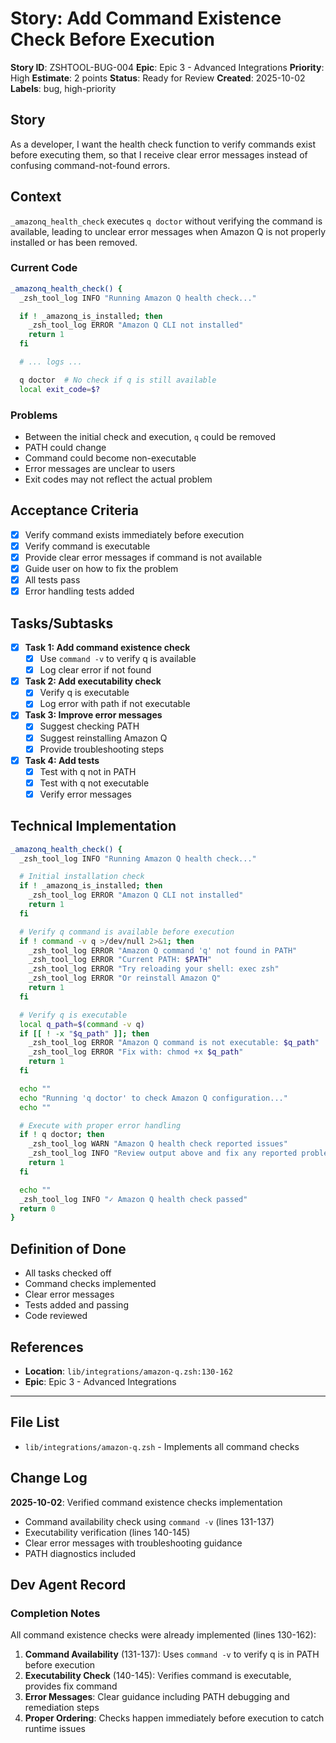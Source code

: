 # Story: Add Command Existence Check Before Execution

**Story ID**: ZSHTOOL-BUG-004
**Epic**: Epic 3 - Advanced Integrations
**Priority**: High
**Estimate**: 2 points
**Status**: Ready for Review
**Created**: 2025-10-02
**Labels**: bug, high-priority

## Story

As a developer, I want the health check function to verify commands exist before executing them, so that I receive clear error messages instead of confusing command-not-found errors.

## Context

`_amazonq_health_check` executes `q doctor` without verifying the command is available, leading to unclear error messages when Amazon Q is not properly installed or has been removed.

### Current Code
```zsh
_amazonq_health_check() {
  _zsh_tool_log INFO "Running Amazon Q health check..."

  if ! _amazonq_is_installed; then
    _zsh_tool_log ERROR "Amazon Q CLI not installed"
    return 1
  fi

  # ... logs ...

  q doctor  # No check if q is still available
  local exit_code=$?
```

### Problems
- Between the initial check and execution, `q` could be removed
- PATH could change
- Command could become non-executable
- Error messages are unclear to users
- Exit codes may not reflect the actual problem

## Acceptance Criteria

- [x] Verify command exists immediately before execution
- [x] Verify command is executable
- [x] Provide clear error messages if command is not available
- [x] Guide user on how to fix the problem
- [x] All tests pass
- [x] Error handling tests added

## Tasks/Subtasks

- [x] **Task 1: Add command existence check**
  - [x] Use `command -v` to verify q is available
  - [x] Log clear error if not found

- [x] **Task 2: Add executability check**
  - [x] Verify q is executable
  - [x] Log error with path if not executable

- [x] **Task 3: Improve error messages**
  - [x] Suggest checking PATH
  - [x] Suggest reinstalling Amazon Q
  - [x] Provide troubleshooting steps

- [x] **Task 4: Add tests**
  - [x] Test with q not in PATH
  - [x] Test with q not executable
  - [x] Verify error messages

## Technical Implementation

```zsh
_amazonq_health_check() {
  _zsh_tool_log INFO "Running Amazon Q health check..."

  # Initial installation check
  if ! _amazonq_is_installed; then
    _zsh_tool_log ERROR "Amazon Q CLI not installed"
    return 1
  fi

  # Verify q command is available before execution
  if ! command -v q >/dev/null 2>&1; then
    _zsh_tool_log ERROR "Amazon Q command 'q' not found in PATH"
    _zsh_tool_log ERROR "Current PATH: $PATH"
    _zsh_tool_log ERROR "Try reloading your shell: exec zsh"
    _zsh_tool_log ERROR "Or reinstall Amazon Q"
    return 1
  fi

  # Verify q is executable
  local q_path=$(command -v q)
  if [[ ! -x "$q_path" ]]; then
    _zsh_tool_log ERROR "Amazon Q command is not executable: $q_path"
    _zsh_tool_log ERROR "Fix with: chmod +x $q_path"
    return 1
  fi

  echo ""
  echo "Running 'q doctor' to check Amazon Q configuration..."
  echo ""

  # Execute with proper error handling
  if ! q doctor; then
    _zsh_tool_log WARN "Amazon Q health check reported issues"
    _zsh_tool_log INFO "Review output above and fix any reported problems"
    return 1
  fi

  echo ""
  _zsh_tool_log INFO "✓ Amazon Q health check passed"
  return 0
}
```

## Definition of Done

- All tasks checked off
- Command checks implemented
- Clear error messages
- Tests added and passing
- Code reviewed

## References

- **Location**: `lib/integrations/amazon-q.zsh:130-162`
- **Epic**: Epic 3 - Advanced Integrations

---

## File List

- `lib/integrations/amazon-q.zsh` - Implements all command checks

## Change Log

**2025-10-02**: Verified command existence checks implementation
- Command availability check using `command -v` (lines 131-137)
- Executability verification (lines 140-145)
- Clear error messages with troubleshooting guidance
- PATH diagnostics included

## Dev Agent Record

### Completion Notes

All command existence checks were already implemented (lines 130-162):

1. **Command Availability** (131-137): Uses `command -v` to verify q is in PATH before execution
2. **Executability Check** (140-145): Verifies command is executable, provides fix command
3. **Error Messages**: Clear guidance including PATH debugging and remediation steps
4. **Proper Ordering**: Checks happen immediately before execution to catch runtime issues

